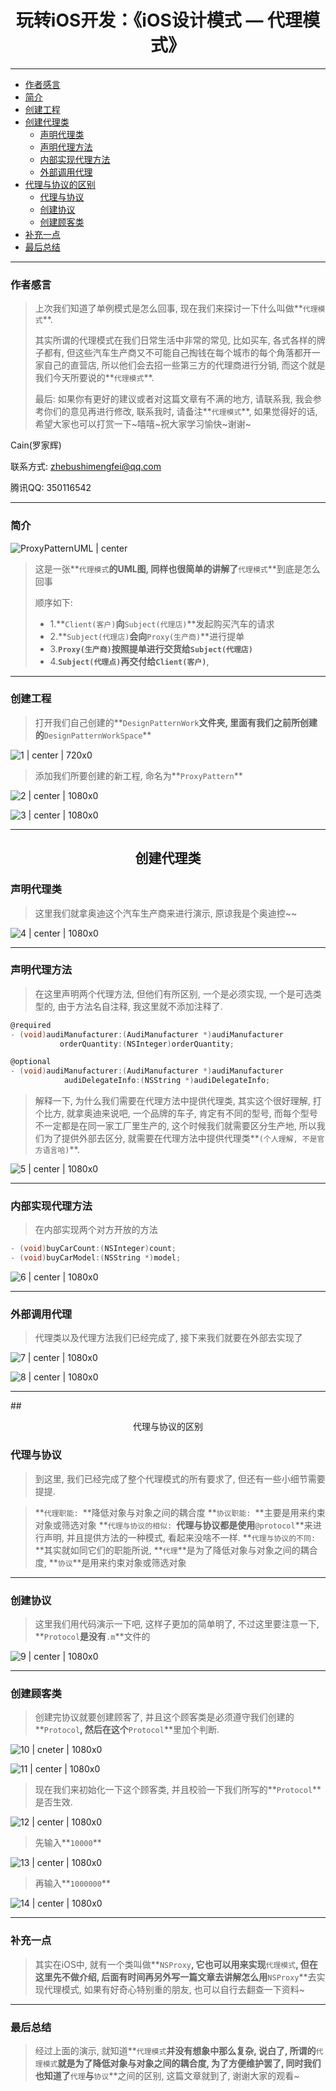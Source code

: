 # <center>玩转iOS开发：《iOS设计模式 — 代理模式》</center>

---
- [作者感言](#作者感言)
- [简介](#简介)
- [创建工程](#创建工程)
- [创建代理类](#创建代理类)
  -  [声明代理类](#声明代理类)
  -  [声明代理方法](#声明代理方法)
  -  [内部实现代理方法](#内部实现代理方法)
  -  [外部调用代理](#外部调用代理)
- [代理与协议的区别](#代理与协议的区别)
  - [代理与协议](#代理与协议)
  - [创建协议](#创建协议)
  - [创建顾客类](#创建顾客类)
- [补充一点](#补充一点)
- [最后总结](#最后总结) 

---
### 作者感言
> 上次我们知道了单例模式是怎么回事, 现在我们来探讨一下什么叫做**`代理模式`**.
>
> 其实所谓的代理模式在我们日常生活中非常的常见, 比如买车, 各式各样的牌子都有, 但这些汽车生产商又不可能自己掏钱在每个城市的每个角落都开一家自己的直营店, 所以他们会去招一些第三方的代理商进行分销, 而这个就是我们今天所要说的**`代理模式`**.
>
> 最后:
> 如果你有更好的建议或者对这篇文章有不满的地方, 请联系我, 我会参考你们的意见再进行修改, 联系我时, 请备注**`代理模式`**, 如果觉得好的话, 希望大家也可以打赏一下~嘻嘻~祝大家学习愉快~谢谢~

Cain(罗家辉)

联系方式: zhebushimengfei@qq.com

腾讯QQ: 350116542

---
### 简介
![ProxyPatternUML | center](./ProxyPatternUML.png)

> 这是一张**`代理模式`**的UML图, 同样也很简单的讲解了**`代理模式`**到底是怎么回事
>
> 顺序如下: 
> - 1.**`Client(客户)`**向**`Subject(代理店)`**发起购买汽车的请求
> - 2.**`Subject(代理店)`**会向**`Proxy(生产商)`**进行提单
> - 3.**`Proxy(生产商)`**按照提单进行交货给**`Subject(代理店)`**
> - 4.**`Subject(代理点)`**再交付给**`Client(客户)`**, 

---
### 创建工程

> 打开我们自己创建的**`DesignPatternWork`**文件夹, 里面有我们之前所创建的**`DesignPatternWorkSpace`**

![1 | center | 720x0](./1.png)

> 添加我们所要创建的新工程, 命名为**`ProxyPattern`**

![2 | center | 1080x0](./2.png)

![3 | center | 1080x0](./3.png)

---
## <center>创建代理类</center>
### 声明代理类

> 这里我们就拿奥迪这个汽车生产商来进行演示, 原谅我是个奥迪控~~

![4 | center | 1080x0](./4.png)

---
### 声明代理方法

> 在这里声明两个代理方法, 但他们有所区别, 一个是必须实现, 一个是可选类型的, 由于方法名自注释, 我这里就不添加注释了.

```objectivec
@required
- (void)audiManufacturer:(AudiManufacturer *)audiManufacturer
           orderQuantity:(NSInteger)orderQuantity;
```

```objectivec
@optional
- (void)audiManufacturer:(AudiManufacturer *)audiManufacturer
            audiDelegateInfo:(NSString *)audiDelegateInfo;
```

> 解释一下, 为什么我们需要在代理方法中提供代理类, 其实这个很好理解, 打个比方, 就拿奥迪来说吧, 一个品牌的车子, 肯定有不同的型号, 而每个型号不一定都是在同一家工厂里生产的, 这个时候我们就需要区分生产地, 所以我们为了提供外部去区分, 就需要在代理方法中提供代理类**`(个人理解, 不是官方语言哈)`**.

![5 | center | 1080x0](./5.png)

---
### 内部实现代理方法
> 在内部实现两个对方开放的方法

```objectivec
- (void)buyCarCount:(NSInteger)count;
- (void)buyCarModel:(NSString *)model;
```

![6 | center | 1080x0](./6.png)

---
### 外部调用代理
> 代理类以及代理方法我们已经完成了, 接下来我们就要在外部去实现了

![7 | center | 1080x0](./7.png)

![8 | center | 1080x0](./8.png)

---
##<center>代理与协议的区别</center>
### 代理与协议

> 到这里, 我们已经完成了整个代理模式的所有要求了, 但还有一些小细节需要提提.


> **`代理职能: `**降低对象与对象之间的耦合度
>  **`协议职能: `**主要是用来约束对象或筛选对象
>  **`代理与协议的相似: `**代理与协议都是使用**`@protocol`**来进行声明, 并且提供方法的一种模式, 看起来没啥不一样.
>  **`代理与协议的不同: `**其实就如同它们的职能所说, **`代理`**是为了降低对象与对象之间的耦合度, **`协议`**是用来约束对象或筛选对象

---
### 创建协议
> 这里我们用代码演示一下吧, 这样子更加的简单明了, 不过这里要注意一下, **`Protocol`**是没有**`.m`**文件的

![9 | center | 1080x0](./9.png)

---
### 创建顾客类
> 创建完协议就要创建顾客了, 并且这个顾客类是必须遵守我们创建的**`Protocol`**, 然后在这个**`Protocol`**里加个判断.

![10 | cneter | 1080x0](./10.png)

![11 | center | 1080x0](./11.png)


> 现在我们来初始化一下这个顾客类, 并且校验一下我们所写的**`Protocol`**是否生效.

![12 | center | 1080x0](./12.png)

> 先输入**`10000`**

![13 | center | 1080x0](./13.png)

> 再输入**`1000000`**

![14 | center | 1080x0](./14.png)

---
### 补充一点

> 其实在iOS中, 就有一个类叫做**`NSProxy`**, 它也可以用来实现**`代理模式`**, 但在这里先不做介绍, 后面有时间再另外写一篇文章去讲解怎么用**`NSProxy`**去实现代理模式, 如果有好奇心特别重的朋友, 也可以自行去翻查一下资料~

---
### 最后总结

> 经过上面的演示, 就知道**`代理模式`**并没有想象中那么复杂, 说白了, 所谓的**`代理模式`**就是为了降低对象与对象之间的耦合度, 为了方便维护罢了, 同时我们也知道了**`代理`**与**`协议`**之间的区别, 这篇文章就到了, 谢谢大家的观看~
